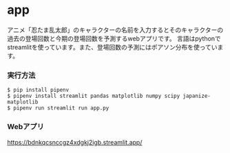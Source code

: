 # app
アニメ「忍たま乱太郎」のキャラクターの名前を入力するとそのキャラクターの過去の登場回数と今期の登場回数を予測するwebアプリです。
言語はpythonでstreamlitを使っています。また、登場回数の予測にはポアソン分布を使っています。
### 実行方法
```
$ pip install pipenv
$ pipenv install streamlit pandas matplotlib numpy scipy japanize-matplotlib
$ pipenv run streamlit run app.py
```
### Webアプリ
https://bdnkqcsnccgz4xdgkj2igb.streamlit.app/
